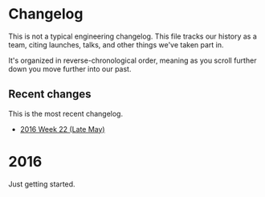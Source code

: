 # Changelog

This is not a typical engineering changelog. This file tracks our history as a team, citing launches, talks, and other things we've taken part in.

It's organized in reverse-chronological order, meaning as you scroll further down you move further into our past.

## Recent changes

This is the most recent changelog.

- [2016 Week 22 (Late May)](changelog/2016.22.md)

# 2016

Just getting started.

